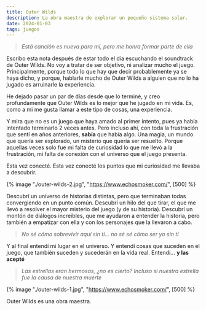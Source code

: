 ```yaml
---
title: Outer Wilds
description: La obra maestra de explorar un pequeño sistema solar.
date: 2024-01-03
tags: juegos
---
```


> *Está canción es nueva para mí, pero me honra formar parte de ella*

Escribo esta nota después de estar todo el día escuchando el soundtrack de Outer Wilds. No voy a tratar de ser objetivo, ni analizar mucho el juego. Principalmente, porque todo lo que hay que decir probablemente ya se haya dicho, y porque, hablarle mucho de Outer Wilds a alguien que no lo ha jugado es arruinarle la experiencia.

He dejado pasar un par de días desde que lo terminé, y creo profundamente que Outer Wilds es lo mejor que he jugado en mi vida. Es, como a mi me gusta llamar a este tipo de cosas, una experiencia.

Y mira que no es un juego que haya amado al primer intento, pues ya había intentado terminarlo 2 veces antes. Pero incluso ahí, con toda la frustración que sentí en años anteriores, **sabía** que había algo. Una magia, un mundo que quería ser explorado, un misterio que quería ser resuelto. Porque aquellas veces solo fue mi falta de curiosidad lo que me llevó a la frustración, mi falta de conexión con el universo que el juego presenta.

Esta vez conecté. Esta vez conecté los puntos que mi curiosidad me llevaba a descubrir. 

{% image "./outer-wilds-2.jpg", "https://www.echosmoker.com/", [500] %}

Descubrí un universo de historias distintas, pero que terminaban todas convergiendo en un punto común. Descubrí un hilo del que tirar, el que me llevó a resolver el mayor misterio del juego (y de su historia). Descubrí un montón de diálogos increíbles, que me ayudaron a entender la historia, pero también a empatizar con ella y con los personajes que la llevaron a cabo.

> *No sé cómo sobrevivir aquí sin ti… no sé sé cómo ser yo sin tí*

Y al final entendí mi lugar en el universo. Y entendí cosas que suceden en el juego, que también suceden y sucederán en la vida real. Entendí... **y las acepté**

> *Las estrellas eran hermosas, ¿no es cierto? Incluso si nuestra estrella fue la causa de nuestra muerte*

{% image "./outer-wilds-1.jpg", "https://www.echosmoker.com/", [500] %}

Outer Wilds es una obra maestra. 